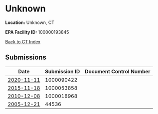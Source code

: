 # Unknown

**Location:** Unknown, CT

**EPA Facility ID:** 100000193845

[Back to CT Index](../../index.md)

## Submissions

| Date | Submission ID | Document Control Number |
|------|--------------|-------------------------|
| [2020-11-11](submissions/1000090422.md) | 1000090422 |  |
| [2015-11-18](submissions/1000053858.md) | 1000053858 |  |
| [2010-12-08](submissions/1000018968.md) | 1000018968 |  |
| [2005-12-21](submissions/44536.md) | 44536 |  |
